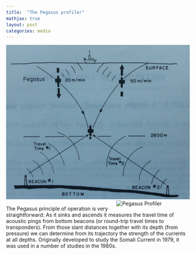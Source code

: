 ```yaml
---
title:  "The Pegasus profiler"
mathjax: true
layout: post
categories: media
---
```


![Pegasus Profiler](/assets/PegasusProfiler.png)
<img src="/assets/assets/PegasusProfiler.png" alt="Pegasus Profiler" style="width: 40%; height: 40%" align="right">


The Pegasus principle of operation is very straightforward: As it sinks and ascends it measures the travel time of acoustic pings from bottom beacons (or round-trip travel times to transponders). From those slant distances together with its depth (from pressure) we can determine from its trajectory the strength of the currents at all depths. Originally developed to study the Somali Current in 1979, it was used in a number of studies in the 1980s.

